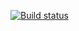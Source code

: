 [![Build status](https://ci.appveyor.com/api/projects/status/h2nta0tuuqehgj8r/branch/master?svg=true)](https://ci.appveyor.com/project/maria-grig/hwaqa2-3-1-patterns/branch/master)